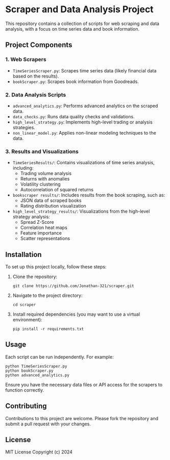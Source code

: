 # Scraper and Data Analysis Project

This repository contains a collection of scripts for web scraping and data analysis, with a focus on time series data and book information.

## Project Components

### 1. Web Scrapers
- `TimeSeriesScraper.py`: Scrapes time series data (likely financial data based on the results).
- `bookScraper.py`: Scrapes book information from Goodreads.

### 2. Data Analysis Scripts
- `advanced_analytics.py`: Performs advanced analytics on the scraped data.
- `data_checks.py`: Runs data quality checks and validations.
- `high_level_strategy.py`: Implements high-level trading or analysis strategies.
- `non_linear_model.py`: Applies non-linear modeling techniques to the data.

### 3. Results and Visualizations
- `TimeSeriesResults/`: Contains visualizations of time series analysis, including:
  - Trading volume analysis
  - Returns with anomalies
  - Volatility clustering
  - Autocorrelation of squared returns
- `bookscraper results/`: Includes results from the book scraping, such as:
  - JSON data of scraped books
  - Rating distribution visualization
- `high_level_strategy_results/`: Visualizations from the high-level strategy analysis:
  - Spread Z-Score
  - Correlation heat maps
  - Feature importance
  - Scatter representations

## Installation

To set up this project locally, follow these steps:

1. Clone the repository:
   ```
   git clone https://github.com/Jonathan-321/scraper.git
   ```
2. Navigate to the project directory:
   ```
   cd scraper
   ```
3. Install required dependencies (you may want to use a virtual environment):
   ```
   pip install -r requirements.txt
   ```

## Usage

Each script can be run independently. For example:

```
python TimeSeriesScraper.py
python bookScraper.py
python advanced_analytics.py
```

Ensure you have the necessary data files or API access for the scrapers to function correctly.

## Contributing

Contributions to this project are welcome. Please fork the repository and submit a pull request with your changes.

## License

MIT License
Copyright (c) 2024 
